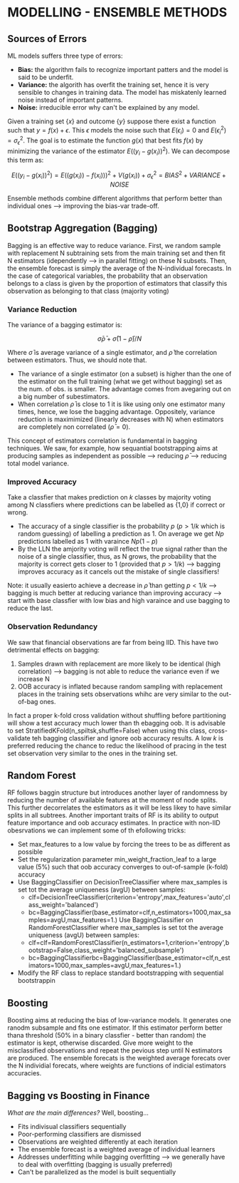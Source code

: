 # MODELLING - ENSEMBLE METHODS

## Sources of Errors

ML models suffers three type of errors:

- **Bias:** the algorithm fails to recognize important patters and the model is said to be underfit.
- **Variance:** the algorith has overfit the training set, hence it is very sensible to changes in training data. The model has miskatenly learned noise instead of important patterns.
- **Noise:** irreducible error why can't be explained by any model.

Given a training set {$x$} and outcome {$y$} suppose there exist a function such that $y = f(x) + \epsilon$. This $\epsilon$ models the noise such that $E(\epsilon_i) = 0$ and $E(\epsilon_i^2) = \sigma_{\epsilon}^2$. The goal is to estimate the function $g(x)$ that best fits $f(x)$ by minimizing the variance of the estimator $E((y_i-g(x_i))^2)$. We can decompose this term as:

$$ E((y_i-g(x_i))^2) = E((g(x_i))-f(x_i)))^2 + V(g(x_i)) + \sigma_{\epsilon}^2 = BIAS^2 + VARIANCE + NOISE $$

Ensemble methods combine different algorithms that perform better than individual ones --> improving the bias-var trade-off.

## Bootstrap Aggregation (Bagging)

Bagging is an effective way to reduce variance. First, we random sample with replacement N subtraining sets from the main training set and then fit N estimators (idependently --> in parallel fitting) on these N subsets. Then, the ensemble forecast is simply the average of the N-individual forecasts. In the case of categorical variables, the probability that an observation belongs to a class is given by the proportion of estimators that classify this observation as belonging to that class (majority voting)

### Variance Reduction

The variance of a bagging estimator is:

$$ \bar{\sigma}\bar{\rho} + \bar{\sigma}(1-\bar{\rho})/N  $$

Where $\bar{\sigma}$ is average variance of a single estimator, and $\bar{\rho}$ the correlation between estimators. Thus, we should note that.

- The variance of a single estimator (on a subset) is higher than the one of the estimator on the full training (what we get without bagging)  set as the num. of obs. is smaller. The advantage comes from avegaring out on a big number of subestimators.
- When correlation  $\bar{\rho}$ is close to 1 it is like using only one estimator many times, hence, we lose the bagging advantage. Oppositely, variance reduction is maximimized (linearly decreases with N) when estimators are completely non correlated ($\bar{\rho} = 0$).

This concept of estimators correlation is fundamental in bagging techniques. We saw, for example, how sequantial bootstrapping aims at producing samples as independent as possible --> reducing  $\bar{\rho}$ --> reducing total model variance.

### Improved Accuracy

Take a classfier that makes prediction on $k$ classes by majority voting among N classfiers where predictions can be labelled as {1,0} if correct or wrong. 

- The accuracy of a single classifier is the probability $p$ ($p>1/k$ which is random guessing) of labelling a prediction as 1. On average we get $Np$ predictions labelled as 1 with varaince $Np(1-p)$
- By the LLN the amjority voting will reflect the true signal rather than the noise of a single classifier, thus, as N grows, the probability that the majority is correct gets closer to 1 (provided that $p>1/k$) --> bagging improves accuracy as it cancels out the mistake of single classifiers!

Note: it usually easierto achieve a decrease in $\bar{\rho}$ than getting $p<1/k$ --> bagging is much better at reducing variance than improving accuracy --> start with base classfier with low bias and high varaince and use bagging to reduce the last.

### Observation Redundancy

We saw that financial observations are far from being IID. This have two detrimental effects on bagging:

1. Samples drawn with replacement are more likely to be identical (high correlation) --> bagging is not able to reduce the variance even if we increase N
2. OOB accuracy is inflated because random sampling with replacement places in the training sets observations whihc are very similar to the out-of-bag ones.

In fact a proper k-fold cross validation without shuffling before partitioning will show a test accuracy much lower than th ebagging oob. It is advisable to set StratifiedKFold(n_spiltsk,shuffle=False) when using this class, cross-validate teh bagging classifier and ignore oob accuracy results. A low $k$ is preferred reducing the chance to reduc the likelihood of pracing in the test set observation very similar to the ones in the training set.

## Random Forest

RF follows baggin structure but introduces another layer of randomness by reducing the number of available features at the moment of node splits. This further decorrelates the estimators as it will be less likey to have similar splits in all subtrees. Another important traits of RF is its ability to output feature importance and oob accuracy estimates. In practice with non-IID obesrvations we can implement some of th efollowing tricks:

- Set max_features to a low value by forcing the trees to be as different as possible
- Set the regularization parameter min_weight_fraction_leaf to a large value (5%) such that oob accuracy converges to out-of-sample (k-fold) accuracy
- Use BaggingClassifier on DecisionTreeClassifier where max_samples is set tot the average uniqueness (avgU) between samples:
  - clf=DecisionTreeClassifier(criterion='entropy',max_features='auto',class_weight='balanced')
  - bc=BaggingClassifier(base_estimator=clf,n_estimators=1000,max_samples=avgU,max_features=1.)
Use BaggingClassifier on RandomForestClassifier where max_samples is set tot the average uniqueness (avgU) between samples:
  - clf=clf=RandomForestClassifier(n_estimators=1,criterion='entropy',bootstrap=False,class_weight='balanced_subsample')
  - bc=BaggingClassifierbc=BaggingClassifier(base_estimator=clf,n_estimators=1000,max_samples=avgU,max_features=1.)
- Modify the RF class to replace standard bootstrapping with sequential bootstrappin

## Boosting

Boosting aims at reducing the bias of low-variance models. It generates one ranodm subsample and fits one estimator. If this estimator perform better thana threshold (50% in a binary classfier - better than random) the estimator is kept, otherwise discarded. Give more weight to the misclassified observations and repeat the pevious step until N estimators are produced. The ensemble forecats is the weighted average forecats over the N individial forecats, where weights are functions of indicial estimators accuracies. 

## Bagging vs Boosting in Finance

*What are the main differences?* Well, boosting...

- Fits indivisual classifiers sequentially
- Poor-performing classifiers are dismissed
- Observations are weighted differently at each iteration
- The ensemble forecast is a weighted average of individual learners
- Addresses underfitting while bagging overfitting --> we generally have to deal with overfitting (bagging is usually preferred)
- Can't be parallelized as the model is built sequentially
